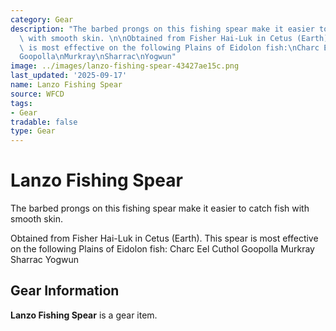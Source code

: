 ```yaml
---
category: Gear
description: "The barbed prongs on this fishing spear make it easier to catch fish\
  \ with smooth skin. \n\nObtained from Fisher Hai-Luk in Cetus (Earth). This spear\
  \ is most effective on the following Plains of Eidolon fish:\nCharc Eel\nCuthol\n\
  Goopolla\nMurkray\nSharrac\nYogwun"
image: ../images/lanzo-fishing-spear-43427ae15c.png
last_updated: '2025-09-17'
name: Lanzo Fishing Spear
source: WFCD
tags:
- Gear
tradable: false
type: Gear
---
```


# Lanzo Fishing Spear

The barbed prongs on this fishing spear make it easier to catch fish with smooth skin. 

Obtained from Fisher Hai-Luk in Cetus (Earth). This spear is most effective on the following Plains of Eidolon fish:
Charc Eel
Cuthol
Goopolla
Murkray
Sharrac
Yogwun

## Gear Information

**Lanzo Fishing Spear** is a gear item.

